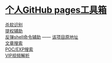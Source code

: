 # [个人GitHub pages工具箱](https://mrwq.github.io/)

[杀软识别](https://mrwq.github.io/avlist/) <br>
[提权辅助](https://mrwq.github.io/peassist/) <br>
[反弹shell命令辅助](https://mrwq.github.io/reverseshellgenerator/) —— [该项目原地址](https://www.revshells.com/) <br>
[文章搜索](https://mrwq.github.io/paper/) <br>
[POC/EXP搜索](https://mrwq.github.io/poc/) <br>
[VIP视频解析](https://mrwq.github.io/vip/) <br>
